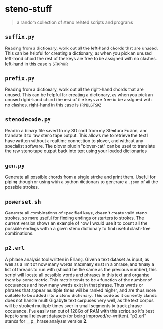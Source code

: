 # steno-stuff
> a random collection of steno related scripts and programs

## `suffix.py`
Reading from a dictionary, work out all the left-hand chords that are unused.
This can be helpful for creating a dictionary, as when you pick an unused left-hand chord the rest of the keys are free to be assigned with no clashes. 
left-hand in this case is `STKPWHR`

## `prefix.py`
Reading from a dictionary, work out all the right-hand chords that are unused.
This can be helpful for creating a dictionary, as when you pick an unused right-hand chord the rest of the keys are free to be assigned with no clashes. 
right-hand in this case is `FRPBLGTSDZ`

## `stenodecode.py`
Read in a binary file saved to my SD card from my Stentura Fusion, and translate it to raw steno tape output.
This allows me to retrieve the text I have written without a realtime connection to plover, and without any specialist software.
The plover plugin "plover-cat" can be used to translate the raw steno tape output back into text using your loaded dictionaries. 

## `gen.py`
Generate all possible chords from a single stroke and print them. Useful for piping though or using with a python dictionary to generate a `.json` of all the possible strokes.

## `powerset.sh`
Generate all combinations of specified keys, doesn't create valid steno strokes, so more useful for finding endings or starters to strokes. 
The current version shows an example of how I would use it to count all the possible endings within a given steno dictionary to find useful clash-free combinations. 

## `p2.erl`
A phrase analysis tool written in Erlang.
Given a text dataset as input, as well as a limit of how many words maximally exist in a phrase, and finally a list of threads to run with (should be the same as the previous number), this script will locate all possible words and phrases in this text and organise them by some metric. 
This metric tends to be a function of the number of occurances and how many words exist in that phrase. Thus words or phrases that appear multiple times will be ranked higher, and are thus more suitable to be added into a steno dictionary. 
This code as it currently stands does not handle multi Gigabyte text corpuses very well, as the text corpus will be stroked multiple times over in small segments to track phrase occurance. 
I've easily ran out of 128Gb of RAM with this script, so it's best kept to small relevant datasets (or being improved/re-written).
"p2.erl" stands for __p__hrase analyser version __2__.

